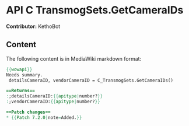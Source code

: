 # API C TransmogSets.GetCameraIDs

**Contributor:** KethoBot

## Content

The following content is in MediaWiki markdown format:

```mediawiki
{{wowapi}}
Needs summary.
 detailsCameraID, vendorCameraID = C_TransmogSets.GetCameraIDs()

==Returns==
:;detailsCameraID:{{apitype|number?}}
:;vendorCameraID:{{apitype|number?}}

==Patch changes==
* {{Patch 7.2.0|note=Added.}}
```